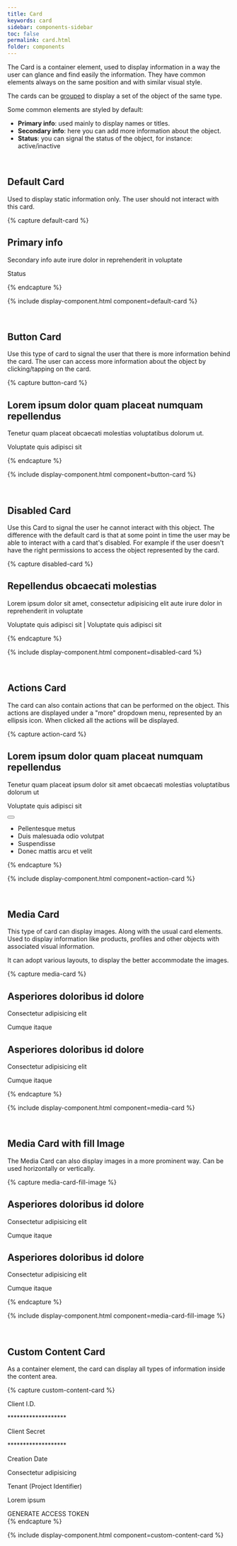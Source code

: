 ```yaml
---
title: Card
keywords: card
sidebar: components-sidebar
toc: false
permalink: card.html
folder: components
---
```


The Card is a container element, used to display information in a way the user can glance and find easily the information. They have common elements always on the same position and with similar visual style.

The cards can be [grouped](card-group.html) to display a set of the object of the same type.

Some common elements are styled by default:
* **Primary info**: used mainly to display names or titles.
* **Secondary info**: here you can add more information about the object.
* **Status**: you can signal the status of the object, for instance: active/inactive 

<br/>

## Default Card

Used to display static information only. The user should not interact with this card.

{% capture default-card %}
<div class="tn-card">
    <div class="tn-card__content">
         <h2 class="tn-card__header">
             Primary info
         </h2>
         <p class="tn-card__description">
             Secondary info aute irure dolor in reprehenderit in voluptate
         </p>
         <p class="tn-card__status">
             Status
         </p>
    </div>
</div>
{% endcapture %}

{% include display-component.html component=default-card %}

<br>

## Button Card

Use this type of card to signal the user that there is more information behind the card. The user can access more information about the object by clicking/tapping on the card.

{% capture button-card %}
<div class="tn-card tn-card--button" role="button">
    <div class="tn-card__content">
         <h2 class="tn-card__header">
             Lorem ipsum dolor quam placeat numquam repellendus
         </h2>
         <p class="tn-card__description">
             Tenetur quam placeat obcaecati molestias voluptatibus dolorum ut.
         </p>
         <p class="tn-card__status">
             <span class="tn-has-color-status-1">Voluptate quis adipisci sit</span>
         </p>
    </div>
</div>
{% endcapture %}

{% include display-component.html component=button-card %}

<br>

## Disabled Card

Use this Card to signal the user he cannot interact with this object. The difference with the default card is that at some point in time the user may be able to interact with a card that's disabled. For example if the user doesn't have the right permissions to access the object represented by the card.

{% capture disabled-card %}
<div class="tn-card tn-card--button is-disabled" aria-disabled="true" role="button">
    <div class="tn-card__content">
         <h2 class="tn-card__header">
             Repellendus obcaecati molestias
         </h2>
         <p class="tn-card__description">
             Lorem ipsum dolor sit amet, consectetur adipisicing elit aute irure dolor in reprehenderit in voluptate
         </p>
         <p class="tn-card__status">
             <span>Voluptate quis adipisci sit</span> | <span>Voluptate quis adipisci sit</span>
         </p>
    </div>
</div>
{% endcapture %}

{% include display-component.html component=disabled-card %}

<br>

## Actions Card

The card can also contain actions that can be performed on the object. This actions are displayed under a "more" dropdown menu, represented by an ellipsis icon. When clicked all the actions will be displayed.

{% capture action-card %}
<div class="tn-card tn-card--button">
    <div class="tn-card__content">
         <h2 class="tn-card__header">
             Lorem ipsum dolor quam placeat numquam repellendus
         </h2>
         <p class="tn-card__description">
             Tenetur quam placeat ipsum dolor sit amet obcaecati molestias voluptatibus dolorum ut
         </p>
         <p class="tn-card__status">
             <span class="tn-has-color-status-1">Voluptate quis adipisci sit</span>
         </p>
    </div>
    <div class="tn-card__actions">
        <div class="tn-dropdown">
            <button class="tn-button tn-button--icon tn-button--text" aria-controls="dKKJX636" aria-haspopup="true" aria-label="More">
                <span class="tn-icon tn-icon--more tn-icon--medium" role="presentation"></span>
            </button>
            <ul class="tn-dropdown__menu tn-contextual-menu" aria-hidden="true" id="dKKJX636">
                <li><a class="tn-dropdown__item">Pellentesque metus</a></li>
                <li><a class="tn-dropdown__item">Duis malesuada odio volutpat</a></li>
                <li><a class="tn-dropdown__item">Suspendisse</a></li>
                <li><a class="tn-dropdown__item">Donec mattis arcu et velit</a></li>
            </ul>
        </div>
    </div>
</div>
{% endcapture %}

{% include display-component.html component=action-card %}

<br>

## Media Card

This type of card can display images. Along with the usual card elements. Used to display information like products, profiles and other objects with associated visual information.

It can adopt various layouts, to display the better accommodate the images.

{% capture media-card %}
<div class="tn-card" role="button">
    <div class="tn-card__media" style="background-image: url(https://techne.yaas.io/images/product-thumbnail-wide.png)" aria-label="YaaS product thumbnail"></div>
    <div class="tn-card__content">
         <h2 class="tn-card__header">
             Asperiores doloribus id dolore
         </h2>
         <p class="tn-card__description">
             Consectetur adipisicing elit
         </p>
         <p class="tn-card__status">
             <span class="tn-has-color-status-1">Cumque itaque</span>
         </p>
    </div>
</div>
<div class="tn-card" role="button">
    <div class="tn-card__media tn-card__media--round" style="background-image: url(https://techne.yaas.io/images/product-thumbnail-wide.png)" aria-label="YaaS product thumbnail"></div>
    <div class="tn-card__content">
         <h2 class="tn-card__header">
             Asperiores doloribus id dolore
         </h2>
         <p class="tn-card__description">
             Consectetur adipisicing elit
         </p>
         <p class="tn-card__status">
             <span class="tn-has-color-status-1">Cumque itaque</span>
         </p>
    </div>
</div>
{% endcapture %}

{% include display-component.html component=media-card %}

<br>

## Media Card with fill Image

The Media Card can also display images in a more prominent way. Can be used horizontally or vertically.

{% capture media-card-fill-image %}
<div class="tn-card" role="button">
    <div class="tn-card__media tn-card__media--fill" style="background-image: url(https://techne.yaas.io/images/product-thumbnail-wide.png)" aria-label="YaaS product thumbnail"></div>
    <div class="tn-card__content">
         <h2 class="tn-card__header">
             Asperiores doloribus id dolore
         </h2>
         <p class="tn-card__description">
             Consectetur adipisicing elit
         </p>
         <p class="tn-card__status">
             <span class="tn-has-color-status-1">Cumque itaque</span>
         </p>
    </div>
</div>
<div class="tn-card tn-card--vertical" role="button">
    <div class="tn-card__media" style="background-image: url(https://techne.yaas.io/images/product-thumbnail-wide.png)" aria-label="YaaS product thumbnail"></div>
    <div class="tn-card__content">
         <h2 class="tn-card__header">
             Asperiores doloribus id dolore
         </h2>
         <p class="tn-card__description">
             Consectetur adipisicing elit
         </p>
         <p class="tn-card__status">
             <span class="tn-has-color-status-1">Cumque itaque</span>
         </p>
    </div>
</div>
{% endcapture %}

{% include display-component.html component=media-card-fill-image %}

<br>

## Custom Content Card

As a container element, the card can display all types of information inside the content area.

{% capture custom-content-card %}
<div class="tn-card">
    <div class="tn-card__content">
        <span class="tn-has-color-text-3 tn-has-type-minus-2">Client I.D.</span>
        <p>*******************</p>
        <span class="tn-has-color-text-3 tn-has-type-minus-2">Client Secret</span>
        <p>*******************</p>
        <span class="tn-has-color-text-3 tn-has-type-minus-2">Creation Date</span>
        <p>Consectetur adipisicing</p>
        <span class="tn-has-color-txt-3 tn-has-type-minus-2">Tenant (Project Identifier)</span>
        <p>Lorem ipsum</p>
    </div>
    <div class="tn-card__actions">
        <a class="tn-has-type-1 tn-has-font-family-header">GENERATE ACCESS TOKEN</a>
    </div>
</div>
{% endcapture %}

{% include display-component.html component=custom-content-card %}
